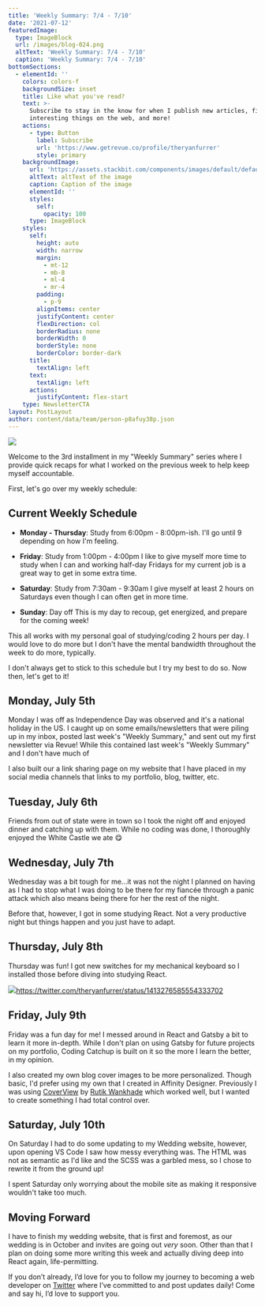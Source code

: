 ```yaml
---
title: 'Weekly Summary: 7/4 - 7/10'
date: '2021-07-12'
featuredImage:
  type: ImageBlock
  url: /images/blog-024.png
  altText: 'Weekly Summary: 7/4 - 7/10'
  caption: 'Weekly Summary: 7/4 - 7/10'
bottomSections:
  - elementId: ''
    colors: colors-f
    backgroundSize: inset
    title: Like what you've read?
    text: >-
      Subscribe to stay in the know for when I publish new articles, find
      interesting things on the web, and more!
    actions:
      - type: Button
        label: Subscribe
        url: 'https://www.getrevue.co/profile/theryanfurrer'
        style: primary
    backgroundImage:
      url: 'https://assets.stackbit.com/components/images/default/default-image.png'
      altText: altText of the image
      caption: Caption of the image
      elementId: ''
      styles:
        self:
          opacity: 100
      type: ImageBlock
    styles:
      self:
        height: auto
        width: narrow
        margin:
          - mt-12
          - mb-8
          - ml-4
          - mr-4
        padding:
          - p-9
        alignItems: center
        justifyContent: center
        flexDirection: col
        borderRadius: none
        borderWidth: 0
        borderStyle: none
        borderColor: border-dark
      title:
        textAlign: left
      text:
        textAlign: left
      actions:
        justifyContent: flex-start
    type: NewsletterCTA
layout: PostLayout
author: content/data/team/person-p8afuy38p.json
---
```

![](/images/blog-024.png)

Welcome to the 3rd installment in my "Weekly Summary" series where I provide quick recaps for what I worked on the previous week to help keep myself accountable.

First, let's go over my weekly schedule:

## Current Weekly Schedule

*   **Monday - Thursday**: Study from 6:00pm - 8:00pm-ish.
    I'll go until 9 depending on how I'm feeling.

*   **Friday**: Study from 1:00pm - 4:00pm
    I like to give myself more time to study when I can and working half-day Fridays for my current job is a great way to get in some extra time.

*   **Saturday**: Study from 7:30am - 9:30am
    I give myself at least 2 hours on Saturdays even though I can often get in more time.

*   **Sunday**: Day off
    This is my day to recoup, get energized, and prepare for the coming week!

This all works with my personal goal of studying/coding 2 hours per day. I would love to do more but I don't have the mental bandwidth throughout the week to do more, typically.

I don't always get to stick to this schedule but I try my best to do so.
Now then, let's get to it!

## Monday, July 5th

Monday I was off as Independence Day was observed and it's a national holiday in the US. I caught up on some emails/newsletters that were piling up in my inbox, posted last week's "Weekly Summary," and sent out my first newsletter via Revue! While this contained last week's "Weekly Summary" and I don't have much of

I also built our a link sharing page on my website that I have placed in my social media channels that links to my portfolio, blog, twitter, etc.

## Tuesday, July 6th

Friends from out of state were in town so I took the night off and enjoyed dinner and catching up with them. While no coding was done, I thoroughly enjoyed the White Castle we ate 😋

## Wednesday, July 7th

Wednesday was a bit tough for me...it was not the night I planned on having as I had to stop what I was doing to be there for my fiancée through a panic attack which also means being there for her the rest of the night.

Before that, however, I got in some studying React. Not a very productive night but things happen and you just have to adapt.

## Thursday, July 8th

Thursday was fun! I got new switches for my mechanical keyboard so I installed those before diving into studying React.

![](/images/blog-024\_01.jpg)<https://twitter.com/theryanfurrer/status/1413276585554333702>

## Friday, July 9th

Friday was a fun day for me! I messed around in React and Gatsby a bit to learn it more in-depth. While I don't plan on using Gatsby for future projects on my portfolio, Coding Catchup is built on it so the more I learn the better, in my opinion.

I also created my own blog cover images to be more personalized. Though basic, I'd prefer using my own that I created in Affinity Designer. Previously I was using [CoverView](https://coverview.vercel.app/) by [Rutik Wankhade](https://rutikwankhade.dev/) which worked well, but I wanted to create something I had total control over.

## Saturday, July 10th

On Saturday I had to do some updating to my Wedding website, however, upon opening VS Code I saw how messy everything was. The HTML was not as semantic as I'd like and the SCSS was a garbled mess, so I chose to rewrite it from the ground up!

I spent Saturday only worrying about the mobile site as making it responsive wouldn't take too much.

## Moving Forward

I have to finish my wedding website, that is first and foremost, as our wedding is in October and invites are going out *very* soon. Other than that I plan on doing some more writing this week and actually diving deep into React again, life-permitting.

If you don’t already, I’d love for you to follow my journey to becoming a web developer on [Twitter](https://twitter.com/TheRyanFurrer) where I’ve committed to and post updates daily! Come and say hi, I’d love to support you.
